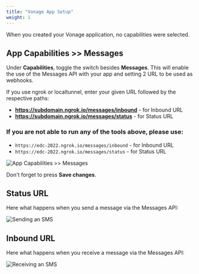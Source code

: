 ```yaml
---
title: "Vonage App Setup"
weight: 1
---
```


When you created your Vonage application, no capabilities were selected.

## App Capabilities >> Messages

Under **Capabilities**, toggle the switch besides **Messages**. This will enable the use of the Messages API with your app and setting 2 URL to be used as webhooks.

If you use ngrok or localtunnel, enter your given URL followed by the respective paths:

- **https://subdomain.ngrok.io/messages/inbound** - for Inbound URL
- **https://subdomain.ngrok.io/messages/status** - for Status URL

### If you are not able to run any of the tools above, please use:

- `https://edc-2022.ngrok.io/messages/inbound` - for Inbound URL
- `https://edc-2022.ngrok.io/messages/status` - for Status URL

![App Capabilities >> Messages](/messages/app_capabilities.png)

Don't forget to press **Save changes**.

## Status URL

Here what happens when you send a message via the Messages API:

![Sending an SMS](/messages/status_url.gif?classes=thumbnail)

## Inbound URL

Here what happens when you receive a message via the Messages API:

![Receiving an SMS](/messages/inbound_url.gif?classes=thumbnail)

